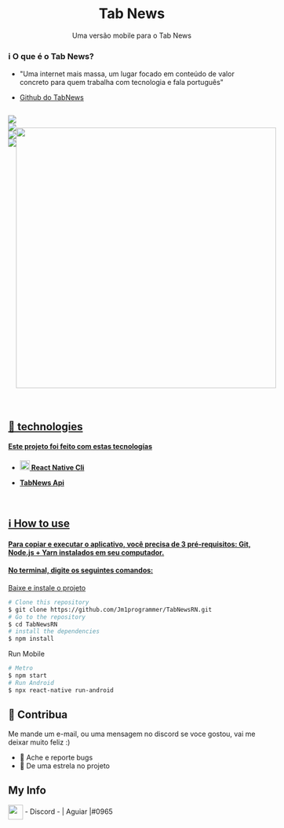 


<h1 align="center" >
   Tab News
</h1>

  <p align='center'> Uma versão mobile para o Tab News </p>



 ### ℹ️ O que é o Tab News? 
 <ul>
 <li>
"Uma internet mais massa, um lugar focado em conteúdo de valor concreto para quem trabalha com tecnologia e fala português"
</li>
<li>
  <p > 
 
  <a href="https://github.com/filipedeschamps/tabnews.com.br">
    Github do TabNews
  </a>

</p>

</li>
</ul>
<div style="display: flex"  align='center'>

  
  <p align="center"> 
  <a href="https://discord.gg/BUuSDv7V">
     <img src="https://img.shields.io/badge/progress-28%25-red" >
       <img src="https://img.shields.io/github/commit-activity/m/Jm1programmer/TabNewsRN?color=informational&logo=Android" >
       <img src="https://img.shields.io/github/last-commit/Jm1programmer/TabNewsRN?color=blueviolet&logo=React" >
      <img src="https://img.shields.io/github/stars/Jm1programmer/TabNewsRN?style=social" >
 
    
  
</p>

<h1 align="center" >
    
  
<img height='530em' src='https://github.com/Jm1programmer/TabNewsRN/blob/main/Android%20Emulator%20-%20Android_12_Yo_5554%202022-11-29%2010-32-43%20(online-video-cutter.com).gif?raw=true' />


  
</h1>
<br>




</div>

<h2>🚀 technologies </h2>
<h4>Este projeto foi feito com estas tecnologías <h4>
<ul  >
<li> <p>
<img src="https://media.discordapp.net/attachments/955093666807054386/1037499816210608188/unknown.png" alt="FoodPass"  height="20"  >
React Native Cli
<p> 
</li>

<li > <p>
TabNews Api
</li>

</ul>
<br>
<h2> ℹ️ How to use </h2>
<h4>Para copiar e executar o aplicativo, você precisa de 3 pré-requisitos: Git, Node.js + Yarn instalados em seu computador.<h4>

<h4>No terminal, digite os seguintes comandos: </h4>
Baixe e instale o projeto

```bash
# Clone this repository
$ git clone https://github.com/Jm1programmer/TabNewsRN.git
# Go to the repository
$ cd TabNewsRN
# install the dependencies
$ npm install
```


Run Mobile

```bash
# Metro
$ npm start
# Run Android
$ npx react-native run-android
```

<h2>🫵 Contribua </h2>
Me mande um e-mail, ou uma mensagem no discord se voce gostou, vai me deixar muito feliz :)
  <br>
<ul>
<li> 🐞 Ache e reporte bugs </li>
<li> 🌟 De uma estrela no projeto</li>
</ul>
 
 ## My Info
 <img height="30em" align="center"  src="https://media.discordapp.net/attachments/955093666807054386/1021046330078011432/discord-logo-4-1.png?width=533&height=533" /> - Discord - | Aguiar |#0965
 
